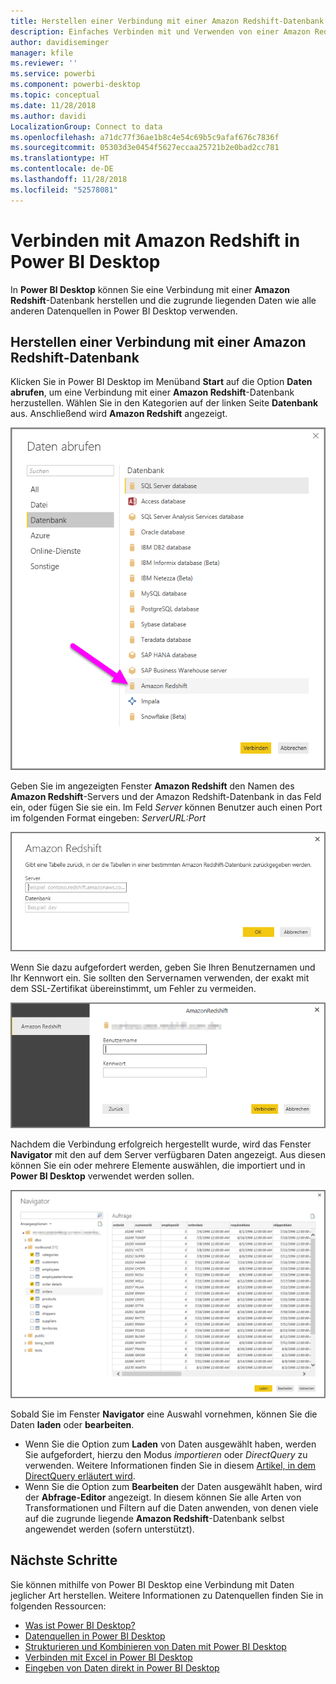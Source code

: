 ```yaml
---
title: Herstellen einer Verbindung mit einer Amazon Redshift-Datenbank in Power BI Desktop
description: Einfaches Verbinden mit und Verwenden von einer Amazon Redshift-Datenbank in Power BI Desktop
author: davidiseminger
manager: kfile
ms.reviewer: ''
ms.service: powerbi
ms.component: powerbi-desktop
ms.topic: conceptual
ms.date: 11/28/2018
ms.author: davidi
LocalizationGroup: Connect to data
ms.openlocfilehash: a71dc77f36ae1b8c4e54c69b5c9afaf676c7836f
ms.sourcegitcommit: 05303d3e0454f5627eccaa25721b2e0bad2cc781
ms.translationtype: HT
ms.contentlocale: de-DE
ms.lasthandoff: 11/28/2018
ms.locfileid: "52578081"
---
```

# <a name="connect-to-amazon-redshift-in-power-bi-desktop"></a>Verbinden mit Amazon Redshift in Power BI Desktop
In **Power BI Desktop** können Sie eine Verbindung mit einer **Amazon Redshift**-Datenbank herstellen und die zugrunde liegenden Daten wie alle anderen Datenquellen in Power BI Desktop verwenden.

## <a name="connect-to-an-amazon-redshift-database"></a>Herstellen einer Verbindung mit einer Amazon Redshift-Datenbank
Klicken Sie in Power BI Desktop im Menüband **Start** auf die Option **Daten abrufen**, um eine Verbindung mit einer **Amazon Redshift**-Datenbank herzustellen. Wählen Sie in den Kategorien auf der linken Seite **Datenbank** aus. Anschließend wird **Amazon Redshift** angezeigt.

![](media/desktop-connect-redshift/connect_redshift_3.png)

Geben Sie im angezeigten Fenster **Amazon Redshift** den Namen des **Amazon Redshift**-Servers und der Amazon Redshift-Datenbank in das Feld ein, oder fügen Sie sie ein. Im Feld *Server* können Benutzer auch einen Port im folgenden Format eingeben: *ServerURL:Port*

![](media/desktop-connect-redshift/connect_redshift_4.png)

Wenn Sie dazu aufgefordert werden, geben Sie Ihren Benutzernamen und Ihr Kennwort ein. Sie sollten den Servernamen verwenden, der exakt mit dem SSL-Zertifikat übereinstimmt, um Fehler zu vermeiden. 

![](media/desktop-connect-redshift/connect_redshift_5.png)

Nachdem die Verbindung erfolgreich hergestellt wurde, wird das Fenster **Navigator** mit den auf dem Server verfügbaren Daten angezeigt. Aus diesen können Sie ein oder mehrere Elemente auswählen, die importiert und in **Power BI Desktop** verwendet werden sollen.

![](media/desktop-connect-redshift/connect_redshift_6.png)

Sobald Sie im Fenster **Navigator** eine Auswahl vornehmen, können Sie die Daten **laden** oder **bearbeiten**.

* Wenn Sie die Option zum **Laden** von Daten ausgewählt haben, werden Sie aufgefordert, hierzu den Modus *importieren* oder *DirectQuery* zu verwenden. Weitere Informationen finden Sie in diesem [Artikel, in dem DirectQuery erläutert wird](desktop-use-directquery.md).
* Wenn Sie die Option zum **Bearbeiten** der Daten ausgewählt haben, wird der **Abfrage-Editor** angezeigt. In diesem können Sie alle Arten von Transformationen und Filtern auf die Daten anwenden, von denen viele auf die zugrunde liegende **Amazon Redshift**-Datenbank selbst angewendet werden (sofern unterstützt).

## <a name="next-steps"></a>Nächste Schritte
Sie können mithilfe von Power BI Desktop eine Verbindung mit Daten jeglicher Art herstellen. Weitere Informationen zu Datenquellen finden Sie in folgenden Ressourcen:

* [Was ist Power BI Desktop?](desktop-what-is-desktop.md)
* [Datenquellen in Power BI Desktop](desktop-data-sources.md)
* [Strukturieren und Kombinieren von Daten mit Power BI Desktop](desktop-shape-and-combine-data.md)
* [Verbinden mit Excel in Power BI Desktop](desktop-connect-excel.md)   
* [Eingeben von Daten direkt in Power BI Desktop](desktop-enter-data-directly-into-desktop.md)   

